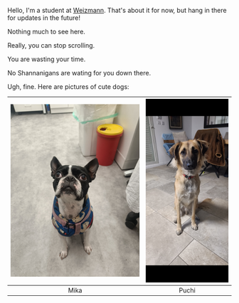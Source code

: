 
Hello,
I'm a student at [Weizmann](https://www.weizmann.ac.il).
That's about it for now, but hang in there for updates in the future!































Nothing much to see here.














































Really, you can stop scrolling.











































You are wasting your time.
















































No Shannanigans are wating for you down there.








































Ugh, fine. Here are pictures of cute dogs:

| ![Mika](Mika.jpg) | ![Puchi](MyDog.jpg) |
|:---:|:---:|
| Mika | Puchi |